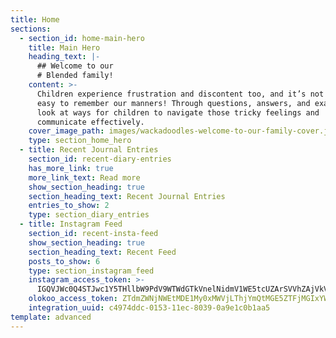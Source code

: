 ```yaml
---
title: Home
sections:
  - section_id: home-main-hero
    title: Main Hero
    heading_text: |-
      ## Welcome to our
      # Blended family!
    content: >-
      Children experience frustration and discontent too, and it’s not always
      easy to remember our manners! Through questions, answers, and examples we
      look at ways for children to navigate those tricky feelings and
      communicate effectively.
    cover_image_path: images/wackadoodles-welcome-to-our-family-cover.jpg
    type: section_home_hero
  - title: Recent Journal Entries
    section_id: recent-diary-entries
    has_more_link: true
    more_link_text: Read more
    show_section_heading: true
    section_heading_text: Recent Journal Entries
    entries_to_show: 2
    type: section_diary_entries
  - title: Instagram Feed
    section_id: recent-insta-feed
    show_section_heading: true
    section_heading_text: Recent Feed
    posts_to_show: 6
    type: section_instagram_feed
    instagram_access_token: >-
      IGQVJWc0Q4STJwc1Y5THllbW9PdV9WTWdGTkVnelNidmV1WE5tcUZArSVVhZAjVkVlVQbDF2QWZAqZA1JuY0RDNnNSMU5taWFKSlM4djVKSTJTUTFXUXphOGlpSHlJc0tRRkh1cnJBQTJn
    olokoo_access_token: ZTdmZWNjNWEtMDE1My0xMWVjLThjYmQtMGE5ZTFjMGIxYWE1
    integration_uuid: c4974ddc-0153-11ec-8039-0a9e1c0b1aa5
template: advanced
---
```

